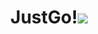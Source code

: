 <div align='center'><h1>JustGo!<span><img src='https://user-images.githubusercontent.com/23531034/148371444-6a9e799d-74ba-4c96-be74-b5610618bafe.png' /></span></h1></div>

